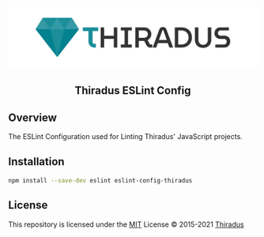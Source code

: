 <div align="center">

[![Thiradus Dark Banner](https://raw.githubusercontent.com/Thiradus/Branding/master/Graphics/Banner/Banner-Dark.png)](https://thiradus.com/)

<h2>Thiradus ESLint Config</h2>

</div>

## Overview

The ESLint Configuration used for Linting Thiradus' JavaScript projects.

## Installation

```Bash
npm install --save-dev eslint eslint-config-thiradus
```

## License

This repository is licensed under the [MIT](./LICENSE.md) License &copy; 2015-2021 [Thiradus](https://github.com/Thiradus/)
